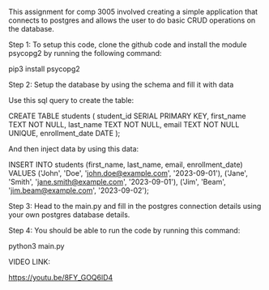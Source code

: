 This assignment for comp 3005 involved creating a simple application that connects to postgres and allows the user to do basic CRUD operations on the database.

Step 1:
To setup this code, clone the github code and install the module psycopg2 by running the following command:

pip3 install psycopg2

Step 2:
Setup the database by using the schema and fill it with data

Use this sql query to create the table:

CREATE TABLE students (
    student_id SERIAL PRIMARY KEY,
    first_name TEXT NOT NULL,
    last_name TEXT NOT NULL,
    email TEXT NOT NULL UNIQUE,
    enrollment_date DATE
);

And then inject data by using this data:

INSERT INTO students (first_name, last_name, email, enrollment_date) VALUES
('John', 'Doe', 'john.doe@example.com', '2023-09-01'),
('Jane', 'Smith', 'jane.smith@example.com', '2023-09-01'),
('Jim', 'Beam', 'jim.beam@example.com', '2023-09-02');



Step 3:
Head to the main.py and fill in the postgres connection details using your own postgres database details. 

Step 4:
You should be able to run the code by running this command:

python3 main.py


VIDEO LINK:

https://youtu.be/8FY_GOQ6lD4

